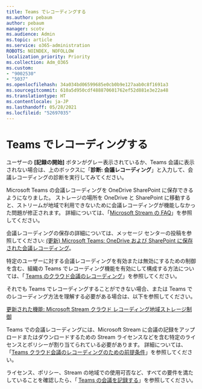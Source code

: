 ```yaml
---
title: Teams でレコーディングする
ms.author: pebaum
author: pebaum
manager: scotv
ms.audience: Admin
ms.topic: article
ms.service: o365-administration
ROBOTS: NOINDEX, NOFOLLOW
localization_priority: Priority
ms.collection: Adm_O365
ms.custom:
- "9002530"
- "5037"
ms.openlocfilehash: 34a034bd06599685e0cb0b9e127aab0c8f1691a3
ms.sourcegitcommit: 610a5d950cdf488870601762ef52d881e3e22a48
ms.translationtype: HT
ms.contentlocale: ja-JP
ms.lasthandoff: 05/28/2021
ms.locfileid: "52697035"
---
```

# <a name="recording-in-teams"></a>Teams でレコーディングする

ユーザーの **[記録の開始]** ボタンがグレー表示されているか、Teams 会議に表示されない場合は、上のボックスに「**診断: 会議レコーディング**」と入力して、会議レコーディングの診断を実行してみてください。 

Microsoft Teams の会議レコーディングを OneDrive SharePoint に保存できるようになりました。 ストレージの場所を OneDrive と SharePoint に移動すると、ストリームが地域で利用できないために会議レコーディングが機能しなかった問題が修正されます。 詳細については、「[Microsoft Stream の FAQ](/stream/faq#which-regions-does-microsoft-stream-host-my-data-in)」を参照してください。

会議レコーディングの保存の詳細については、メッセージ センターの投稿を参照してください: [(更新) Microsoft Teams: OneDrive および SharePoint に保存された会議レコーディング](https://portal.microsoft.com/Adminportal/Home?ref=MessageCenter&id=MC222640)。

特定のユーザーに対する会議レコーディングを有効または無効にするための制御を含む、組織の Teams でレコーディング機能を有効にして構成する方法については、「 [Teams のクラウド会議のレコーディング](/microsoftteams/cloud-recording)」を参照してください。 

それでも Teams でレコーディングすることができない場合、または Teams でのレコーディング方法を理解する必要がある場合は、以下を参照してください。 

[更新された機能: Microsoft Stream クラウド レコーディング地域ストレージ制御](https://admin.microsoft.com/AdminPortal/Home#/MessageCenter?id=MC214327)

Teams での会議レコーディングには、Microsoft Stream に会議の記録をアップロードまたはダウンロードするための Stream ライセンスなどを含む特定のライセンスとポリシーが割り当てられている必要があります。 詳細については、「[Teams クラウド会議のレコーディングのための前提条件](/microsoftteams/cloud-recording#prerequisites-for-teams-cloud-meeting-recording)」を参照してください。

ライセンス、ポリシー、Stream の地域での使用可否など、すべての要件を満たしていることを確認したら、「 [Teams の会議を記録する](https://support.office.com/article/34dfbe7f-b07d-4a27-b4c6-de62f1348c24)」を参照してください。 